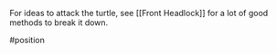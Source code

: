 For ideas to attack the turtle, see [[Front Headlock]] for a lot of good methods to break it down.

#position